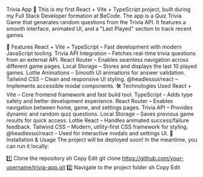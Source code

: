 Trivia App 🎯
This is my first React + Vite + TypeScript project, built during my Full Stack Developer formation at BeCode. The app is a Quiz Trivia Game that generates random questions from the Trivia API. It features a smooth interface, animated UI, and a "Last Played" section to track recent games.

🚀 Features
React + Vite + TypeScript – Fast development with modern JavaScript tooling.
Trivia API Integration – Fetches real-time trivia questions from an external API.
React Router – Enables seamless navigation across different game pages.
Local Storage – Stores and displays the last 10 played games.
Lottie Animations – Smooth UI animations for answer validation.
Tailwind CSS – Clean and responsive UI styling.
@headlessui/react – Implements accessible modal components.
🛠️ Technologies Used
React + Vite – Core frontend framework and fast build tool.
TypeScript – Adds type safety and better development experience.
React Router – Enables navigation between home, game, and settings pages.
Trivia API – Provides dynamic and random quiz questions.
Local Storage – Saves previous game results for quick access.
Lottie React – Handles animated success/failure feedback.
Tailwind CSS – Modern, utility-first CSS framework for styling.
@headlessui/react – Used for interactive modals and settings UI.
🔧 Installation & Usage
The project will be deployed soon! In the meantime, you can run it locally:

1️⃣ Clone the repository
sh
Copy
Edit
git clone https://github.com/your-username/trivia-app.git
2️⃣ Navigate to the project folder
sh
Copy
Edit
